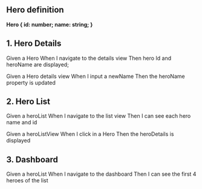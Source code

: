 ## Hero definition

**Hero {
id: number;
name: string;
}**

## 1. Hero Details

Given a Hero
When I navigate to the details view
Then hero Id and heroName are displayed;

Given a Hero details view
When I input a newName
Then the heroName property is updated

## 2. Hero List

Given a heroList
When I navigate to the list view
Then I can see each hero name and id

Given a heroListView
When I click in a Hero
Then the heroDetails is displayed

## 3. Dashboard

Given a heroList
When I navigate to the dashboard
Then I can see the first 4 heroes of the list
